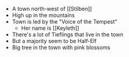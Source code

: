 - A town north-west of [[Stilben]]
- High up in the mountains
- Town is led by the "Voice of the Tempest"
	- Her name is [[Keyleth]]
- There's a lot of Tieflings that live in the town
- But a majority seem to be Half-Elf
- Big tree in the town with pink blossoms